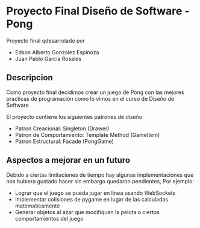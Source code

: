 # Proyecto Final Diseño de Software - Pong

Proyecto final qdesarrolado por

- Edson Alberto Gonzalez Espinoza
- Juan Pablo García Rosales

## Descripcion

Como proyecto final decidimos crear un juego de Pong con las mejores practicas de programación como lo vimos en el curso de Diseño de Software

El proyecto contiene los siguientes patrones de diseño

- Patron Creacional: Singleton (Drawer)
- Patron de Comportamiento: Template Method (GameItem)
- Patron Estructural: Facade (PongGame)

## Aspectos a mejorar en un futuro

Debido a ciertas limitaciones de tiempo hay algunas implementaciones que nos hubiera gustado hacer sin embargo quedaron pendientes, Por ejemplo:

- Lograr que el juego se pueda jugar en linea usando WebSockets
- Implementar colisiones de pygame en lugar de las calculadas matematicamente
- Generar objetos al azar que modifiquen la pelota o ciertos comportamientos del juego
